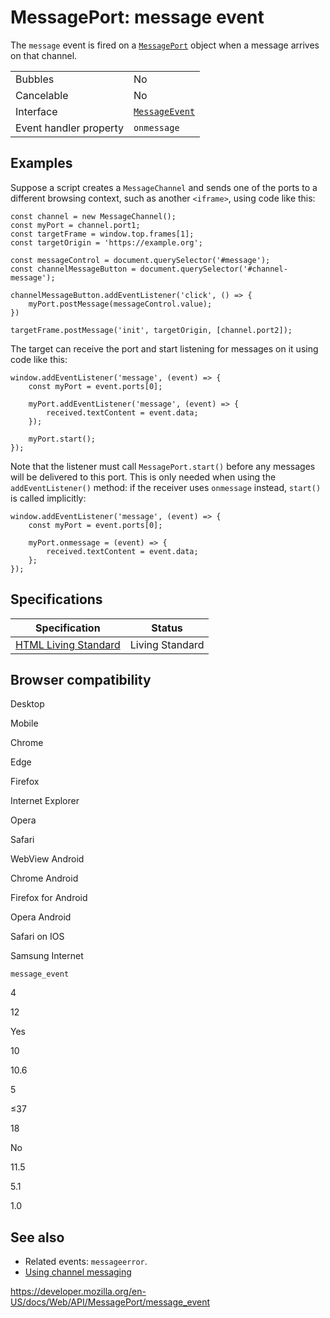 MessagePort: message event
==========================

The `message` event is fired on a [`MessagePort`](../messageport) object when a message arrives on that channel.

<table><tbody><tr class="odd"><td>Bubbles</td><td>No</td></tr><tr class="even"><td>Cancelable</td><td>No</td></tr><tr class="odd"><td>Interface</td><td><a href="../messageevent"><code>MessageEvent</code></a></td></tr><tr class="even"><td>Event handler property</td><td><code>onmessage</code></td></tr></tbody></table>

Examples
--------

Suppose a script creates a `MessageChannel` and sends one of the ports to a different browsing context, such as another `<iframe>`, using code like this:

    const channel = new MessageChannel();
    const myPort = channel.port1;
    const targetFrame = window.top.frames[1];
    const targetOrigin = 'https://example.org';

    const messageControl = document.querySelector('#message');
    const channelMessageButton = document.querySelector('#channel-message');

    channelMessageButton.addEventListener('click', () => {
        myPort.postMessage(messageControl.value);
    })

    targetFrame.postMessage('init', targetOrigin, [channel.port2]);

The target can receive the port and start listening for messages on it using code like this:

    window.addEventListener('message', (event) => {
        const myPort = event.ports[0];

        myPort.addEventListener('message', (event) => {
            received.textContent = event.data;
        });

        myPort.start();
    });

Note that the listener must call `MessagePort.start()` before any messages will be delivered to this port. This is only needed when using the `addEventListener()` method: if the receiver uses `onmessage` instead, `start()` is called implicitly:

    window.addEventListener('message', (event) => {
        const myPort = event.ports[0];

        myPort.onmessage = (event) => {
            received.textContent = event.data;
        };
    });

Specifications
--------------

<table><thead><tr class="header"><th>Specification</th><th>Status</th></tr></thead><tbody><tr class="odd"><td><a href="https://html.spec.whatwg.org/multipage/indices.html#event-message">HTML Living Standard</a></td><td><span class="spec-living">Living Standard</span></td></tr></tbody></table>

Browser compatibility
---------------------

Desktop

Mobile

Chrome

Edge

Firefox

Internet Explorer

Opera

Safari

WebView Android

Chrome Android

Firefox for Android

Opera Android

Safari on IOS

Samsung Internet

`message_event`

4

12

Yes

10

10.6

5

≤37

18

No

11.5

5.1

1.0

See also
--------

-   Related events: `messageerror`.
-   [Using channel messaging](../channel_messaging_api/using_channel_messaging)

<a href="https://developer.mozilla.org/en-US/docs/Web/API/MessagePort/message_event" class="_attribution-link">https://developer.mozilla.org/en-US/docs/Web/API/MessagePort/message_event</a>
